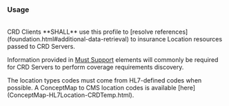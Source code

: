 <!--- Text entered into this file will appear at the top of the profiles page before the Formal Views of the profile content. -->

### Usage
<br/>
CRD Clients **SHALL** use this profile to [resolve references](foundation.html#additional-data-retrieval) to insurance Location resources passed to CRD Servers.

Information provided in [Must Support]({{site.data.fhir.path}}profiling.html#mustsupport) elements will commonly be required for CRD Servers to perform coverage requirements discovery.

<div class="new-content" markdown="1">
The location types codes must come from HL7-defined codes when possible.  A ConceptMap to CMS location codes is available [here](ConceptMap-HL7Location-CRDTemp.html).
</div>
<br/>
